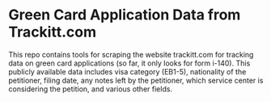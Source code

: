 # Green Card Application Data from Trackitt.com

This repo contains tools for scraping the website trackitt.com for tracking data on green card applications (so far, it only looks for form i-140). This publicly available data includes visa category (EB1-5), nationality of the petitioner, filing date, any notes left by the petitioner, which service center is considering the petition, and various other fields.
